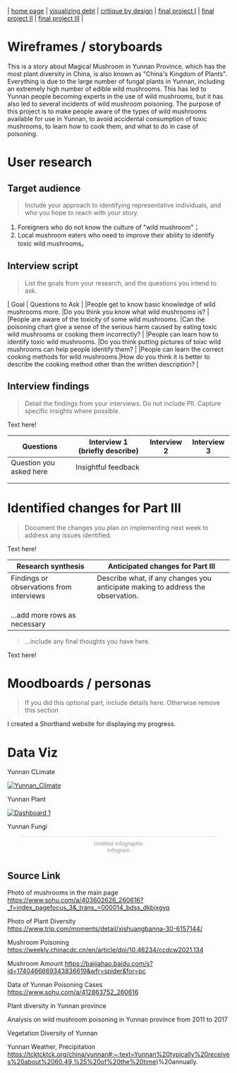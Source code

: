 | [home page](https://cmustudent.github.io/tswd-portfolio-templates/) | [visualizing debt](/dataviz2.md) | [critique by design](/dataviz3.md) | [final project I](/final_project_part1.md) | [final project II](/final_project_part3.md) | [final project III](final-project-part-three) |

# Wireframes / storyboards
This is a story about Magical Mushroom in Yunnan Province, which has the most plant diversity in China, is also known as "China's Kingdom of Plants". Everything is due to the large number of fungal plants in Yunnan, including an extremely high number of edible wild mushrooms. This has led to Yunnan people becoming experts in the use of wild mushrooms, but it has also led to several incidents of wild mushroom poisoning. The purpose of this project is to make people aware of the types of wild mushrooms available for use in Yunnan, to avoid accidental consumption of toxic mushrooms, to learn how to cook them, and what to do in case of poisoning.

# User research 

## Target audience
> Include your approach to identifying representative individuals, and who you hope to reach with your story. 
1. Foreigners who do not know the culture of "wild mushroom"；
2. Local mushroom eaters who need to improve their ability to identify toxic wild mushrooms。


## Interview script
> List the goals from your research, and the questions you intend to ask. 

|                              Goal                              |                                     Questions to Ask                                            |
|People get to know basic knowledge of wild mushrooms more.      |Do you think you know what wild mushrooms is?                                                    |
|People are aware of the toxicity of some wild mushrooms.        |Can the poisoning chart give a sense of the serious harm caused by eating toxic wild mushrooms or                                                                       cooking them incorrectly?                                                                        |
|People can learn how to identify toxic wild mushrooms.          |Do you think putting pictures of toixc wild mushrooms can help people identify them?             |
|People can learn the correct cooking methods for wild mushrooms.|How do you think it is better to describe the cooking method other than the written description? |



## Interview findings
> Detail the findings from your interviews.  Do not include PII.  Capture specific insights where possible.

Text here!

| Questions               | Interview 1 (briefly describe) | Interview 2 | Interview 3 |
|-------------------------|--------------------------------|-------------|-------------|
| Question you asked here | Insightful feedback            |             |             |
|                         |                                |             |             |
|                         |                                |             |             |


# Identified changes for Part III
> Document the changes you plan on implementing next week to address any issues identified.  

Text here!

| Research synthesis                       | Anticipated changes for Part III                                                |
|------------------------------------------|---------------------------------------------------------------------------------|
| Findings or observations from interviews | Describe what, if any changes you anticipate making to address the observation. |
|                                          |                                                                                 |
|                                          |                                                                                 |
|                                          |                                                                                 |
| ...add more rows as necessary            |                                                                                 |

> ...include any final thoughts you have here. 

Text here!

# Moodboards / personas
> If you did this optional part, include details here.  Otherwise remove this section

I created a Shorthand website for displaying my progress.

# Data Viz

Yunnan CLimate
<div class='tableauPlaceholder' id='viz1677039339224' style='position: relative'><noscript><a href='#'><img alt='Yunnan_Climate ' src='https:&#47;&#47;public.tableau.com&#47;static&#47;images&#47;Yu&#47;Yunnan_Climate&#47;Climate&#47;1_rss.png' style='border: none' /></a></noscript><object class='tableauViz'  style='display:none;'><param name='host_url' value='https%3A%2F%2Fpublic.tableau.com%2F' /> <param name='embed_code_version' value='3' /> <param name='site_root' value='' /><param name='name' value='Yunnan_Climate&#47;Climate' /><param name='tabs' value='no' /><param name='toolbar' value='yes' /><param name='static_image' value='https:&#47;&#47;public.tableau.com&#47;static&#47;images&#47;Yu&#47;Yunnan_Climate&#47;Climate&#47;1.png' /> <param name='animate_transition' value='yes' /><param name='display_static_image' value='yes' /><param name='display_spinner' value='yes' /><param name='display_overlay' value='yes' /><param name='display_count' value='yes' /><param name='language' value='zh-CN' /></object></div>                <script type='text/javascript'>                    var divElement = document.getElementById('viz1677039339224');                    var vizElement = divElement.getElementsByTagName('object')[0];                    vizElement.style.width='100%';vizElement.style.height=(divElement.offsetWidth*0.75)+'px';                    var scriptElement = document.createElement('script');                    scriptElement.src = 'https://public.tableau.com/javascripts/api/viz_v1.js';                    vizElement.parentNode.insertBefore(scriptElement, vizElement);                </script>


Yunnan Plant
<div class='tableauPlaceholder' id='viz1677034793051' style='position: relative'><noscript><a href='#'><img alt='Dashboard 1 ' src='https:&#47;&#47;public.tableau.com&#47;static&#47;images&#47;Yu&#47;Yunnan_Plant&#47;Dashboard1&#47;1_rss.png' style='border: none' /></a></noscript><object class='tableauViz'  style='display:none;'><param name='host_url' value='https%3A%2F%2Fpublic.tableau.com%2F' /> <param name='embed_code_version' value='3' /> <param name='site_root' value='' /><param name='name' value='Yunnan_Plant&#47;Dashboard1' /><param name='tabs' value='no' /><param name='toolbar' value='yes' /><param name='static_image' value='https:&#47;&#47;public.tableau.com&#47;static&#47;images&#47;Yu&#47;Yunnan_Plant&#47;Dashboard1&#47;1.png' /> <param name='animate_transition' value='yes' /><param name='display_static_image' value='yes' /><param name='display_spinner' value='yes' /><param name='display_overlay' value='yes' /><param name='display_count' value='yes' /><param name='language' value='zh-CN' /><param name='filter' value='publish=yes' /></object></div>                <script type='text/javascript'>                    var divElement = document.getElementById('viz1677034793051');                    var vizElement = divElement.getElementsByTagName('object')[0];                    if ( divElement.offsetWidth > 800 ) { vizElement.style.width='1000px';vizElement.style.height='827px';} else if ( divElement.offsetWidth > 500 ) { vizElement.style.width='1000px';vizElement.style.height='827px';} else { vizElement.style.width='100%';vizElement.style.height='727px';}                     var scriptElement = document.createElement('script');                    scriptElement.src = 'https://public.tableau.com/javascripts/api/viz_v1.js';                    vizElement.parentNode.insertBefore(scriptElement, vizElement);                </script>

Yunnan Fungi

<div class="infogram-embed" data-id="9e2b1c32-014d-439c-89f8-d16951efb8c1" data-type="interactive" data-title="Untitled infographic"></div><script>!function(e,i,n,s){var t="InfogramEmbeds",d=e.getElementsByTagName("script")[0];if(window[t]&&window[t].initialized)window[t].process&&window[t].process();else if(!e.getElementById(n)){var o=e.createElement("script");o.async=1,o.id=n,o.src="https://e.infogram.com/js/dist/embed-loader-min.js",d.parentNode.insertBefore(o,d)}}(document,0,"infogram-async");</script><div style="padding:8px 0;font-family:Arial!important;font-size:13px!important;line-height:15px!important;text-align:center;border-top:1px solid #dadada;margin:0 30px"><a href="https://infogram.com/9e2b1c32-014d-439c-89f8-d16951efb8c1" style="color:#989898!important;text-decoration:none!important;" target="_blank">Untitled infographic</a><br><a href="https://infogram.com" style="color:#989898!important;text-decoration:none!important;" target="_blank" rel="nofollow">Infogram</a></div>

## Source Link

Photo of mushrooms in the main page
https://www.sohu.com/a/403602626_260616?_f=index_pagefocus_3&_trans_=000014_bdss_dkbjxgyq

Photo of Plant Diversity
https://www.trip.com/moments/detail/xishuangbanna-30-6157144/

Mushroom Poisoning
https://weekly.chinacdc.cn/en/article/doi/10.46234/ccdcw2021.134

Mushroom Amount
https://baijiahao.baidu.com/s?id=1740466669343836619&wfr=spider&for=pc

Data of Yunnan Poisoning Cases
https://www.sohu.com/a/412863752_260616

Plant diversity in Yunnan province

Analysis on wild mushroom poisoning in Yunnan province from 2011 to 2017

Vegetation Diversity of Yunnan

Yunnan Weather, Precipitation
https://tcktcktck.org/china/yunnan#:~:text=Yunnan%20typically%20receives%20about%2060.49,%25%20of%20the%20time)%20annually.


